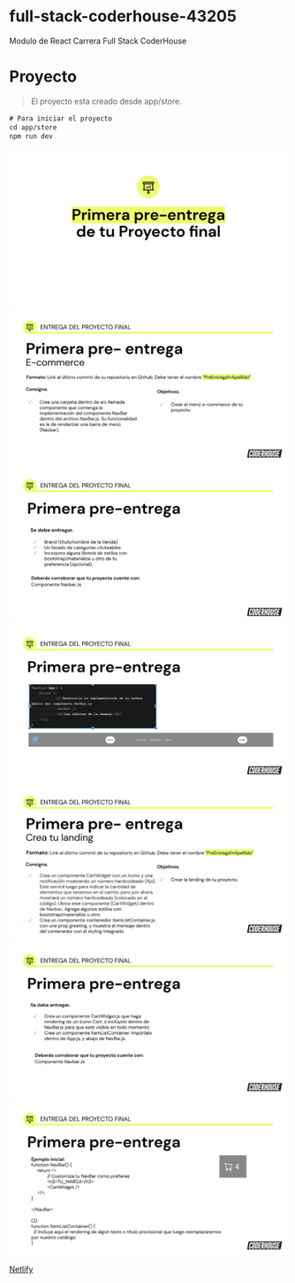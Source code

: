 # full-stack-coderhouse-43205
Modulo de React Carrera Full Stack CoderHouse

# Proyecto
> El proyecto esta creado desde app/store.

```
# Para iniciar el proyecto
cd app/store
npm run dev
```


![Alt text](docs/doc-1.jpg)
![Alt text](docs/doc-2.jpg)
![Alt text](docs/doc-3.jpg)
![Alt text](docs/doc-4.jpg)
![Alt text](docs/doc-5.jpg)
![Alt text](docs/doc-6.jpg)
![Alt text](docs/doc-7.jpg)


[Netlify](https://645083efe0e2416ff12e6901--gregarious-haupia-7b456e.netlify.app/)